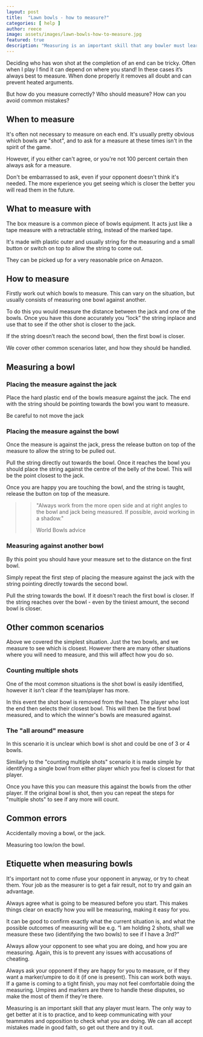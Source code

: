 ```yaml
---
layout: post
title:  "Lawn bowls - how to measure?"
categories: [ help ]
author: reece
image: assets/images/lawn-bowls-how-to-measure.jpg
featured: true
description: "Measuring is an important skill that any bowler must learn. Follow our simple step-by-step guide to get you started."
---
```


Deciding who has won shot at the completion of an end can be tricky. Often when I play I find it can depend on where you stand! In these cases it’s always best to measure. When done properly it removes all doubt and can prevent heated arguments.

But how do you measure correctly? Who should measure? How can you avoid common mistakes?

## When to measure

It's often not necessary to measure on each end. It's usually pretty obvious which bowls are "shot", and to ask for a measure at these times isn't in the spirit of the game. 

However, if you either can't agree, or you're not 100 percent certain then always ask for a measure.

Don't be embarrassed to ask, even if your opponent doesn't think it's needed. The more experience you get seeing which is closer the better you will read them in the future.

## What to measure with

The box measure is a common piece of bowls equipment. It acts just like a tape measure with a retractable string, instead of the marked tape.

It's made with plastic outer and usually string for the measuring and a small button or switch on top to allow the string to come out.

They can be picked up for a very reasonable price on Amazon.

## How to measure

Firstly work out which bowls to measure. This can vary on the situation, but usually consists of measuring one bowl against another.

To do this you would measure the distance between the jack and one of the bowls. Once you have this done accurately you “lock” the string inplace and use that to see if the other shot is closer to the jack.

If the string doesn’t reach the second bowl, then the first bowl is closer. 

We cover other common scenarios later, and how they should be handled.

## Measuring a bowl

### Placing the measure against the jack

Place the hard plastic end of the bowls measure against the jack. The end with the string should be pointing towards the bowl you want to measure.

Be careful to not move the jack

### Placing the measure against the bowl

Once the measure is against the jack, press the release button on top of the measure to allow the string to be pulled out.

Pull the string directly out towards the bowl. Once it reaches the bowl you should place the string against the centre of the belly of the bowl. This will be the point closest to the jack.

Once you are happy you are touching the bowl, and the string is taught, release the button on top of the measure.

>> "Always work from the more open side and at right angles to the bowl and jack being measured. If possible, avoid working in a shadow."
>>
>> World Bowls advice

### Measuring against another bowl

By this point you should have your measure set to the distance on the first bowl. 

Simply repeat the first step of placing the measure against the jack with the string pointing directly towards the second bowl. 

Pull the string towards the bowl. If it doesn't reach the first bowl is closer. If the string reaches over the bowl - even by the tiniest amount, the second bowl is closer.

## Other common scenarios

Above we covered the simplest situation. Just the two bowls, and we measure to see which is closest. However there are many other situations where you will need to measure, and this will affect how you do so.

### Counting multiple shots

One of the most common situations is the shot bowl is easily identified, however it isn't clear if the team/player has more.

In this event the shot bowl is removed from the head. The player who lost the end then selects their closest bowl. This will then be the first bowl measured, and to which the winner's bowls are measured against.

### The "all around" measure

In this scenario it is unclear which bowl is shot and could be one of 3 or 4 bowls.

Similarly to the "counting multiple shots" scenario it is made simple by identifying a single bowl from either player which you feel is closest for that player. 

Once you have this you can measure this against the bowls from the other player. If the original bowl is shot, then you can repeat the steps for "multiple shots" to see if any more will count.

## Common errors

Accidentally moving a bowl, or the jack.

Measuring too low/on the bowl.


## Etiquette when measuring bowls

It's important not to come nfuse your opponent in anyway, or try to cheat them. Your job as the measurer is to get a fair result, not to try and gain an advantage.

Always agree what is going to be measured before you start. This makes things clear on exactly how you will be measuring, making it easy for you.

It can be good to confirm exactly what the current situation is, and what the possible outcomes of measuring will be e.g. “I am holding 2 shots, shall we measure these two (identifying the two bowls) to see if I have a 3rd?”

Always allow your opponent to see what you are doing, and how you are measuring. Again, this is to prevent any issues with accusations of cheating.

Always ask your opponent if they are happy for you to measure, or if they want a marker/umpire to do it (if one is present). This can work both ways. If a game is coming to a tight finish, you may not feel comfortable doing the measuring. Umpires and markers are there to handle these disputes, so make the most of them if they're there.

Measuring is an important skill that any player must learn. The only way to get better at it is to practice, and to keep communicating with your teammates and opposition to check what you are doing. We can all accept mistakes made in good faith, so get out there and try it out. 
